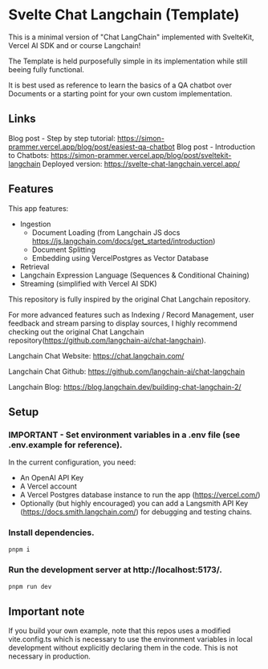 # Svelte Chat Langchain (Template)

This is a minimal version of "Chat LangChain" implemented with SvelteKit, Vercel AI SDK and or course Langchain!

The Template is held purposefully simple in its implementation while still beeing fully functional.

It is best used as reference to learn the basics of a QA chatbot over Documents or a starting point for your own custom implementation.

## Links

Blog post - Step by step tutorial: https://simon-prammer.vercel.app/blog/post/easiest-qa-chatbot
Blog post - Introduction to Chatbots: https://simon-prammer.vercel.app/blog/post/sveltekit-langchain
Deployed version: https://svelte-chat-langchain.vercel.app/

## Features

This app features:

- Ingestion
  - Document Loading (from Langchain JS docs https://js.langchain.com/docs/get_started/introduction)
  - Document Splitting
  - Embedding using VercelPostgres as Vector Database
- Retrieval
- Langchain Expression Language (Sequences & Conditional Chaining)
- Streaming (simplified with Vercel AI SDK)

This repository is fully inspired by the original Chat Langchain repository.

For more advanced features such as Indexing / Record Management, user feedback and stream parsing to display sources, I highly recommend checking out the original Chat Langchain repository(https://github.com/langchain-ai/chat-langchain).

Langchain Chat Website:
https://chat.langchain.com/

Langchain Chat Github:
https://github.com/langchain-ai/chat-langchain

Langchain Blog:
https://blog.langchain.dev/building-chat-langchain-2/

## Setup

### IMPORTANT - Set environment variables in a .env file (see .env.example for reference).

In the current configuration, you need:

- An OpenAI API Key
- A Vercel account
- A Vercel Postgres database instance to run the app (https://vercel.com/)
- Optionally (but highly encouraged) you can add a Langsmith API Key (https://docs.smith.langchain.com/) for debugging and testing chains.

### Install dependencies.

```sh
pnpm i
```

### Run the development server at http://localhost:5173/.

```sh
pnpm run dev
```

## Important note

If you build your own example, note that this repos uses a modified vite.config.ts which is necessary to use the environment variables in local development without explicitly declaring them in the code. This is not necessary in production.
